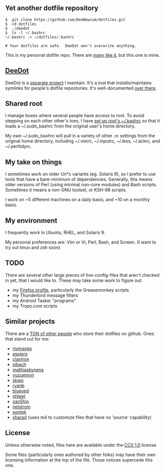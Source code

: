 ## Yet another dotfile repository ##

    $  git clone https://github.com/DeeNewcum/dotfiles.git
    $  cd dotfiles
    $  ./deedot
    $  ls -l ~/.bashrc
    ~/.bashrc -> ~/dotfiles/.bashrc

    # Your dotfiles are safe.  DeeDot won't overwrite anything.

This is my personal dotfile repo.  There are [many like it](https://github.com/search?utf8=%E2%9C%93&q=dotfiles&repo=&langOverride=&start_value=1&type=Repositories&language=), but this one is mine.

## [DeeDot](https://github.com/DeeNewcum/deedot) ##

DeeDot is a [separate project](https://github.com/DeeNewcum/deedot) I maintain.  It's a tool that installs/maintains symlinks for people's dotfile repostories.  It's well-documented [over there](https://github.com/DeeNewcum/deedot).

## Shared root ##

I manage boxes where several people have access to root.  To avoid stepping on each other other's toes, I have [set up root's ~/.bashrc](https://github.com/DeeNewcum/dotfiles/blob/master/.sudo_bashrc#L3-5) so that it loads a ~/.sudo_bashrc from the original user's home directory. 

My own ~/.sudo_bashrc will pull in a variety of other .rc settings from the original home directory, including ~/.vimrc, ~/.inputrc, ~/.less, ~/.ackrc, and ~/.perltidyrc.

## My take on things ##

I sometimes work on older Un*x variants (eg. Solaris 9), so I prefer to use tools that have a bare-minimum of dependencies.  Generally, this means older versions of Perl (using minimal non-core modules) and Bash scripts.  Sometimes it means a non-GNU toolset, or KSH-88 scripts.

I work on ~5 different machines on a daily basis, and ~10 on a monthly basis.

## My environment ##

I frequently work in Ubuntu, RHEL, and Solaris 9.

My personal preferences are: Vim or Vi, Perl, Bash, and Screen.  (I want to try out tmux and zsh soon)

## TODO ##

There are several other large pieces of live-config-files that aren't checked in yet, that I would like to.  These may take some work to figure out:

* my [Firefox profile](https://github.com/DeeNewcum/dotfiles/issues/15), particularly the Greasemonkey scripts
* my Thunderbird message filters
* my Android Tasker "programs"
* my Tropo.com scripts

## Similar projects ##

There are a [TON of other people](https://github.com/search?utf8=%E2%9C%93&q=dotfiles&repo=&langOverride=&start_value=1&type=Repositories&language=) who store their dotfiles on github.  Ones that stand out for me:

* [rtomayko](https://github.com/rtomayko/dotfiles)
* [aspiers](https://github.com/aspiers/shell-env)
* [claytron](https://github.com/claytron/dotfiles)
* [sjbach](https://github.com/sjbach/env)
* [mathiasbynens](https://github.com/mathiasbynens/dotfiles/)
* [yuzuemon](https://github.com/yuzuemon/dotfiles)
* [skwp](https://github.com/skwp/dotfiles)
* [ryanb](https://github.com/ryanb/dotfiles)
* [blueyed](https://github.com/blueyed/dotfiles)
* [phleet](https://github.com/phleet/dotfiles)
* [zan5hin](https://github.com/zan5hin/dotfiles)
* [nelstrom](https://github.com/nelstrom/dotfiles)
* [sontek](https://github.com/sontek/dotfiles)
* [sharad](https://github.com/sharad/rc) (uses m4 to customize files that have no 'source' capability)

## License ##

Unless otherwise noted, files here are available under the [CC0 1.0](http://creativecommons.org/publicdomain/zero/1.0/) license.

Some files (particularly ones authored by other folks) may have their own licensing information at the top of the file.  Those notices supercede this one.
